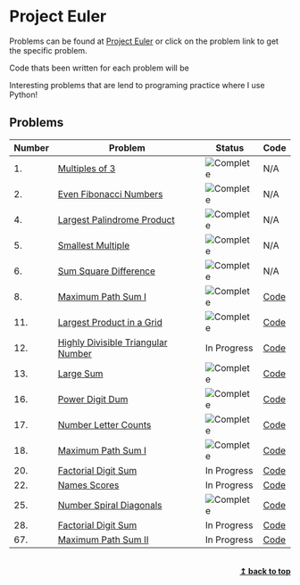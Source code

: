 # Project Euler

<a id="top"></a>

Problems can be found at [Project Euler](https://projecteuler.net) or click on the problem link to get the specific problem.

Code thats been written for each problem will be

Interesting problems that are lend to programing practice where I use Python!

## Problems

| Number | Problem                                                                   | Status                                       | Code                                                       |
| ------ | ------------------------------------------------------------------------- | -------------------------------------------- | ---------------------------------------------------------- |
| 1.     | [Multiples of 3](https://projecteuler.net/problem=1)                      | ![Complete](assets/icons8-checkmark.svgs=60) | N/A                                                        |
| 2.     | [Even Fibonacci Numbers](https://projecteuler.net/problem=2)              | ![Complete](assets/icons8-checkmark.svgs=60)                                     | N/A                                                        |
| 4.     | [Largest Palindrome Product](https://projecteuler.net/problem=4)          | ![Complete](assets/icons8-checkmark.svgs=60)                                     | N/A                                                        |
| 5.     | [Smallest Multiple](https://projecteuler.net/problem=5)                   | ![Complete](assets/icons8-checkmark.svgs=60)                                     | N/A                                                        |
| 6.     | [Sum Square Difference](https://projecteuler.net/problem=6)               | ![Complete](assets/icons8-checkmark.svgs=60)                                     | N/A                                                        |
| 8.     | [Maximum Path Sum I](https://projecteuler.net/problem=8)                  | ![Complete](assets/icons8-checkmark.svgs=60)                                     | [Code](problems/pe-08-largestproductinaseries.py)          |
| 11.    | [Largest Product in a Grid](https://projecteuler.net/problem=11)          | ![Complete](assets/icons8-checkmark.svgs=60)                                     | [Code](pe-11-largestprodofgrid.py)                         |
| 12.    | [Highly Divisible Triangular Number](https://projecteuler.net/problem=12) | In Progress                                  | [Code](problems/pe-12-highlydivisibletriangularnumber.py)  |
| 13.    | [Large Sum](https://projecteuler.net/problem=13)                          | ![Complete](assets/icons8-checkmark.svgs=60)                                     | [Code](problems/pe-13-largesum.py)                         |
| 16.    | [Power Digit Dum](https://projecteuler.net/problem=16)                    | ![Complete](assets/icons8-checkmark.svgs=60)                                     | [Code](problems/pe-16-powerdigitsum.py)                    |
| 17.    | [Number Letter Counts](https://projecteuler.net/problem=17)               | ![Complete](assets/icons8-checkmark.svgs=60)                                     | [Code](problems/pe-17-numberlettercounts.py)               |
| 18.    | [Maximum Path Sum I](https://projecteuler.net/problem=18)                 | ![Complete](assets/icons8-checkmark.svgs=60)                                     | [Code](problems/pe-18-maxpathsum.py)                       |
| 20.    | [Factorial Digit Sum](https://projecteuler.net/problem=20)                | In Progress                                  | [Code](problems/pe-20-factorialdigitsum.py)                |
| 22.    | [Names Scores](https://projecteuler.net/problem=22)                       | In Progress                                  | [Code](problems/pe-22-namesscore.py)                       |
| 25.    | [Number Spiral Diagonals](https://projecteuler.net/problem=25)            | ![Complete](assets/icons8-checkmark.svgs=60)                                     | [Code](problems/pe-25-fibtothousanddigits.py)              |
| 28.    | [Factorial Digit Sum](https://projecteuler.net/problem=28)                | In Progress                                  | [Code](problems/pe-28-numberspiraldiagonals.py)            |
| 67.    | [Maximum Path Sum II](https://projecteuler.net/problem=67)                | In Progress                                  | [Code](problems/pe-67-Maximumpathsumii.py) |

<br>
<div align="right">
    <b><a href="#top">↥ back to top</a></b>
</div>
<br>
